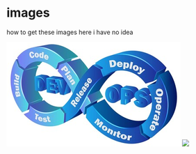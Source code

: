 # images
how to get these images here
i have no idea

![](/images/pic3.jpg)
![](/images/iphone.jpg)
